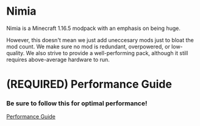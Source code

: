 # Nimia

Nimia is a Minecraft 1.16.5 modpack with an emphasis on being huge.

However, this doesn't mean we just add uneccesary mods just to bloat the mod count. We make sure no mod is redundant, overpowered, or low-quality. 
We also strive to provide a well-performing pack, although it still requires above-average hardware to run.



# (REQUIRED) Performance Guide

### Be sure to follow this for optimal performance!
[Performance Guide](https://github.com/Pyrolyzed/nimia/wiki/Performance-Guide)
